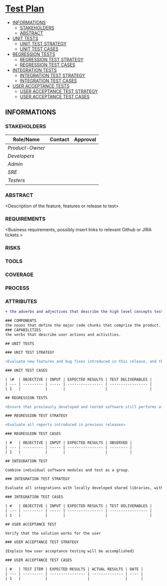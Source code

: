 <!--
Based on: https://books.google.it/books?id=vHlTOVTKHeUC&hl=it&source=gbs_navlinks_s
          https://testing.googleblog.com/2016/06/the-inquiry-method-for-test-planning.html
          https://testing.googleblog.com/2011/09/10-minute-test-plan.html
-->

# [Test Plan <insert test plan name and link to the github testplan issue>](https://github.com/input-output-hk/catalyst-voices/issues/1)

- [INFORMATIONS](#informations)
  - [STAKEHOLDERS](#stakeholders)
  - [ABSTRACT](#abstract)
- [UNIT TESTS](#unit-test)
  - [UNIT TEST STRATEGY](#unit-test-strategy)
  - [UNIT TEST CASES](#unit-test-cases)
- [REGRESSION TESTS](#regression-test-section)
  - [REGRESSION TEST STRATEGY](#regression-test-strategy)
  - [REGRESSION TEST CASES](#regression-test-cases)
- [INTEGRATION TESTS](#integration-test-section)
  - [INTEGRATION TEST STRATEGY](#integration-test-strategy)
  - [INTEGRATION TEST CASES](#integration-test-cases)
- [USER ACCEPTANCE TESTS](#user-acceptance-test-section)
  - [USER ACCEPTANCE TEST STRATEGY](#user-acceptance-test-strategy)
  - [USER ACCEPTANCE TEST CASES](#user-acceptance-test-cases)


## INFORMATIONS

### STAKEHOLDERS

<Insert the relevant parties that need to review and approve the test plan>

| Role/Name   | Contact        | Approval |
|-------------|----------------|----------------|
| *Product-Owner* |  |  |
| *Developers* |  |  |
| *Admin* |  |  |
| *SRE* |  |  |
| *Testers* |  |  |


### ABSTRACT

<Description of the feature, features or release to test>

### REQUIREMENTS

<Business requirements, possibly insert links to relevant Github or JIRA tickets >

### RISKS
### TOOLS
### COVERAGE
### PROCESS

### ATTRIBUTES
````diff
+ the adverbs and adjectives that describe the high level concepts testing is meant to ensure. Attributes such as fast, usable, secure, accessible and so forth.

### COMPONENTS
the nouns that define the major code chunks that comprise the product. These are classes, module names and features of the application.
### CAPABILITIES
the verbs that describe user actions and activities.

## UNIT TESTS

### UNIT TEST STRATEGY

<Evaluate new features and bug fixes introduced in this release, and the extent of the unit tests>

### UNIT TEST CASES

| \#  | OBJECTIVE | INPUT | EXPECTED RESULTS | TEST DELIVERABLES |
| --- | --------- | ----- | ---------------- | ----------------- |
| 1   |           |       |                  |                   |

## REGRESSION TESTS

<Ensure that previously developed and tested software still performs after change.>

### REGRESSION TEST STRATEGY

<Evaluate all reports introduced in previous releases>

### REGRESSION TEST CASES

| #   | OBJECTIVE | INPUT | EXPECTED RESULTS | OBSERVED |
| --- | --------- | ----- | ---------------- | -------- |
| 1   |           |       |                  |          |

## INTEGRATION TEST

Combine individual software modules and test as a group.

### INTEGRATION TEST STRATEGY

Evaluate all integrations with locally developed shared libraries, with consumed services, and other touch points.

### INTEGRATION TEST CASES

| #   | OBJECTIVE | INPUT | EXPECTED RESULTS | TEST DELIVERABLES |
| --- | --------- | ----- | ---------------- | ----------------- |
| 1   |           |       |                  |                   |

## USER ACCEPTANCE TEST

Verify that the solution works for the user

### USER ACCEPTANCE TEST STRATEGY

{Explain how user acceptance testing will be accomplished}

### USER ACCEPTANCE TEST CASES

| #   | TEST ITEM | EXPECTED RESULTS | ACTUAL RESULTS | DATE |
| --- | --------- | ---------------- | -------------- | ---- |
| 1   |           |                  |                |      |
